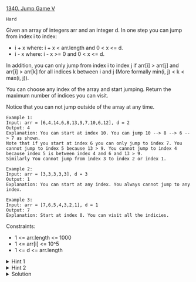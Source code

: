 [1340. Jump Game V](https://leetcode.com/problems/jump-game-v/description/)

`Hard`

Given an array of integers arr and an integer d. In one step you can jump from index i to index:

- i + x where: i + x < arr.length and  0 < x <= d.
- i - x where: i - x >= 0 and  0 < x <= d.

In addition, you can only jump from index i to index j if arr[i] > arr[j] and arr[i] > arr[k] for all indices k between i and j (More formally min(i, j) < k < max(i, j)).

You can choose any index of the array and start jumping. Return the maximum number of indices you can visit.

Notice that you can not jump outside of the array at any time.

```
Example 1:
Input: arr = [6,4,14,6,8,13,9,7,10,6,12], d = 2
Output: 4
Explanation: You can start at index 10. You can jump 10 --> 8 --> 6 --> 7 as shown.
Note that if you start at index 6 you can only jump to index 7. You cannot jump to index 5 because 13 > 9. You cannot jump to index 4 because index 5 is between index 4 and 6 and 13 > 9.
Similarly You cannot jump from index 3 to index 2 or index 1.

Example 2:
Input: arr = [3,3,3,3,3], d = 3
Output: 1
Explanation: You can start at any index. You always cannot jump to any index.

Example 3:
Input: arr = [7,6,5,4,3,2,1], d = 1
Output: 7
Explanation: Start at index 0. You can visit all the indicies. 
```

Constraints:

- 1 <= arr.length <= 1000
- 1 <= arr[i] <= 10^5
- 1 <= d <= arr.length

<details>
<summary>Hint 1</summary>

Use dynamic programming. dp[i] is max jumps you can do starting from index i. Answer is max(dp[i]).

</details>

<details>
<summary>Hint 2</summary>

dp[i] = 1 + max (dp[j]) where j is all indices you can reach from i.

</details>

<details>
<summary>Solution</summary>

[HuifengGuan](https://www.youtube.com/watch?v=Q2flmQeMxpk)
</details>